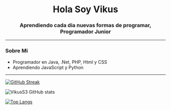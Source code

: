 <div id="header" align="center">
  <h1 align="center"> Hola Soy Vikus</h1>
  <h3 align="center">
    Aprendiendo cada dia nuevas formas de programar, Programador Junior
  </h3>
 </div>

---

### Sobre Mi
- Programador en Java, .Net, PHP, Html y CSS
- Aprendiendo JavaScript y Python

---

[![GitHub Streak](http://github-readme-streak-stats.herokuapp.com?user=Vikus&theme=dark&hide_border=verdadero&border_radius=5&locale=es&mode=weekly)](https://git.io/streak-stats)


![VikusS3 GitHub stats](https://github-readme-stats.vercel.app/api?username=VikusS3&show_icons=true&theme=radical)


[![Top Langs](https://github-readme-stats.vercel.app/api/top-langs/?username=VikusS3&hide_progress=true)](https://github.com/VikusS3/github-readme-stats)
